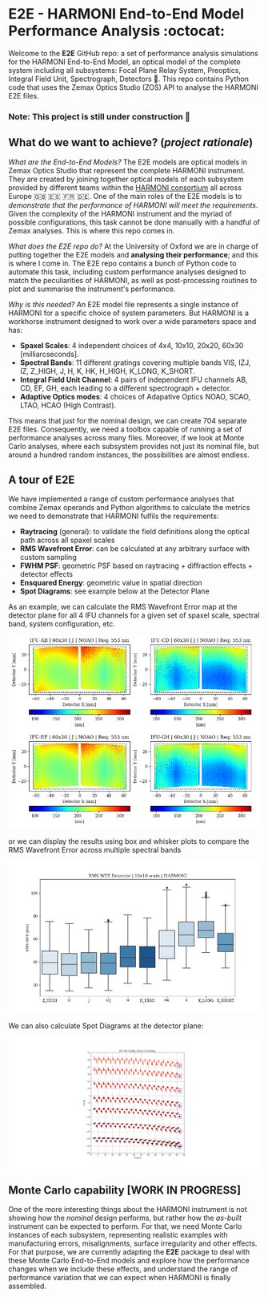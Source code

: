 # E2E - HARMONI End-to-End Model Performance Analysis :octocat:

Welcome to the **E2E** GitHub repo: a set of performance analysis simulations for the HARMONI End-to-End Model, an optical model of the complete system including all subsystems: Focal Plane Relay System, Preoptics, Integral Field Unit, Spectrograph, Detectors :telescope:. This repo contains Python code that uses the Zemax Optics Studio (ZOS) API to analyse the HARMONI E2E files.

### Note: This project is still under construction 🚧

## What do we want to achieve? (*project rationale*)

*What are the End-to-End Models?* The E2E models are optical models in Zemax Optics Studio that represent the complete HARMONI instrument. They are created by joining together optical models of each subsystem provided by different teams within the [HARMONI consortium](https://auditore.cab.inta-csic.es/harmoni/consortium/) all across Europe :gb: :es: :fr: :de:. One of the main roles of the E2E models is to _demonstrate that the performance of HARMONI will meet the requirements_. Given the complexity of the HARMONI instrument and the myriad of possible configurations, this task cannot be done manually with a handful of Zemax analyses. This is where this repo comes in.

*What does the E2E repo do?* At the University of Oxford we are in charge of putting together the E2E models and **analysing their performance**; and this is where I come in. The E2E repo contains a bunch of Python code to automate this task, including custom performance analyses designed to match the peculiarities of HARMONI, as well as post-processing routines to plot and summarise the instrument's performance.

*Why is this needed?* An E2E model file represents a single instance of HARMONI for a specific choice of system parameters. But HARMONI is a workhorse instrument designed to work over a wide parameters space and has:

* **Spaxel Scales**: 4 independent choices of 4x4, 10x10, 20x20, 60x30 [milliarcseconds].
* **Spectral Bands**: 11 different gratings covering multiple bands VIS, IZJ, IZ, Z_HIGH, J, H, K, HK, H_HIGH, K_LONG, K_SHORT.
* **Integral Field Unit Channel**: 4 pairs of independent IFU channels AB, CD, EF, GH, each leading to a different spectrograph + detector.
* **Adaptive Optics modes**: 4 choices of Adapative Optics NOAO, SCAO, LTAO, HCAO (High Contrast).

This means that just for the nominal design, we can create 704 separate E2E files. Consequently, we need a toolbox capable of running a set of performance analyses across many files. Moreover, if we look at Monte Carlo analyses, where each subsystem provides not just its nominal file, but around a hundred random instances, the possibilities are almost endless.

## A tour of E2E

We have implemented a range of custom performance analyses that combine Zemax operands and Python algorithms to calculate the metrics we need to demonstrate that HARMONI fulfils the requirements:

* **Raytracing** (general): to validate the field definitions along the optical path across all spaxel scales
* **RMS Wavefront Error**: can be calculated at any arbitrary surface with custom sampling
* **FWHM PSF**: geometric PSF based on raytracing + diffraction effects + detector effects
* **Ensquared Energy**: geometric value in spatial direction
* **Spot Diagrams**: see example below at the Detector Plane

As an example, we can calculate the RMS Wavefront Error map at the detector plane for all 4 IFU channels for a given set of spaxel scale, spectral band, system configuration, etc.

![RMS WFE](images/RMS.png?raw=true)

or we can display the results using box and whisker plots to compare the RMS Wavefront Error across multiple spectral bands

![BoxRMS](images/boxplot.png?raw=true "Boxplot")

We can also calculate Spot Diagrams at the detector plane:

![Spot Diagrams Detector Plane](images/sample_detector_spots.png?raw=true "Detector")

## Monte Carlo capability [**WORK IN PROGRESS**]

One of the more interesting things about the HARMONI instrument is not showing how the *nominal* design performs, but rather how the *as-built* instrument can be expected to perform. For that, we need Monte Carlo instances of each subsystem, representing realistic examples with manufacturing errors, misalignments, surface irregularity and other effects. For that purpose, we are currently adapting the **E2E** package to deal with these Monte Carlo End-to-End models and explore how the performance changes when we include these effects, and understand the range of performance variation that we can expect when HARMONI is finally assembled. 

